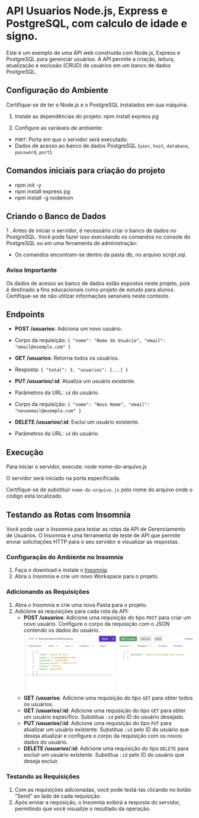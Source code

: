 # API Usuarios Node.js, Express e PostgreSQL, com calculo de idade e signo.

Este é um exemplo de uma API web construída com Node.js, Express e PostgreSQL para gerenciar usuários. A API permite a criação, leitura, atualização e exclusão (CRUD) de usuários em um banco de dados PostgreSQL.

## Configuração do Ambiente

Certifique-se de ter o Node.js e o PostgreSQL instalados em sua máquina.

1. Instale as dependências do projeto:
npm install express pg


2. Configure as variáveis de ambiente:
- `PORT`: Porta em que o servidor será executado.
- Dados de acesso ao banco de dados PostgreSQL (`user`, `host`, `database`, `password`, `port`).

## Comandos iniciais para criação do projeto
- npm init -y
- npm install express pg
- npm install -g nodemon

## Criando o Banco de Dados

1 . Antes de iniciar o servidor, é necessário criar o banco de dados no PostgreSQL. Você pode fazer isso executando os comandos no console do PostgreSQL ou em uma ferramenta de administração:
- Os comandos encontram-se dentro da pasta db, no arquivo script.sql.

### Aviso Importante

Os dados de acesso ao banco de dados estão expostos neste projeto, pois é destinado a fins educacionais como projeto de estudo para alunos. Certifique-se de não utilizar informações sensíveis neste contexto.

## Endpoints

- **POST /usuarios**: Adiciona um novo usuário.
- Corpo da requisição: `{ "nome": "Nome do Usuário", "email": "email@exemplo.com" }`

- **GET /usuarios**: Retorna todos os usuários.
- Resposta: `{ "total": 3, "usuarios": [...] }`

- **PUT /usuarios/:id**: Atualiza um usuário existente.
- Parâmetros da URL: `id` do usuário.
- Corpo da requisição: `{ "nome": "Novo Nome", "email": "novoemail@exemplo.com" }`

- **DELETE /usuarios/:id**: Exclui um usuário existente.
- Parâmetros da URL: `id` do usuário.

## Execução

Para iniciar o servidor, execute:
node nome-do-arquivo.js


O servidor será iniciado na porta especificada.

Certifique-se de substituir `nome-do-arquivo.js` pelo nome do arquivo onde o código está localizado.

## Testando as Rotas com Insomnia

Você pode usar o Insomnia para testar as rotas da API de Gerenciamento de Usuários. O Insomnia é uma ferramenta de teste de API que permite enviar solicitações HTTP para o seu servidor e visualizar as respostas.

### Configuração do Ambiente no Insomnia

1. Faça o download e instale o [Insomnia](https://insomnia.rest/download).
2. Abra o Insomnia e crie um novo Workspace para o projeto.

### Adicionando as Requisições

1. Abra o Insomnia e crie uma nova Pasta para o projeto.
2. Adicione as requisições para cada rota da API:
   - **POST /usuarios**: Adicione uma requisição do tipo `POST` para criar um novo usuário. Configure o corpo da requisição com o JSON contendo os dados do usuário.
   ![alt text](/images/image.png)
   - **GET /usuarios**: Adicione uma requisição do tipo `GET` para obter todos os usuários.
   - **GET /usuarios/:id**: Adicione uma requisição do tipo `GET` para obter um usuário específico. Substitua `:id` pelo ID do usuário desejado.
   - **PUT /usuarios/:id**: Adicione uma requisição do tipo `PUT` para atualizar um usuário existente. Substitua `:id` pelo ID do usuário que deseja atualizar e configure o corpo da requisição com os novos dados do usuário.
   - **DELETE /usuarios/:id**: Adicione uma requisição do tipo `DELETE` para excluir um usuário existente. Substitua `:id` pelo ID do usuário que deseja excluir.

### Testando as Requisições

1. Com as requisições adicionadas, você pode testá-las clicando no botão "Send" ao lado de cada requisição.
2. Após enviar a requisição, o Insomnia exibirá a resposta do servidor, permitindo que você visualize o resultado da operação.

